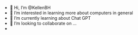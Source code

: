 - 👋 Hi, I’m @KellenBH
- 👀 I’m interested in learning more about computers in general
- 🌱 I’m currently learning about Chat GPT
- 💞️ I’m looking to collaborate on ...
- 

<!---
KellenBH/KellenBH is a ✨ special ✨ repository because its `README.md` (this file) appears on your GitHub profile.
You can click the Preview link to take a look at your changes.
--->
